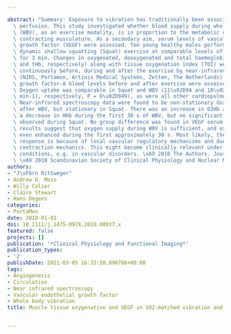 ---
abstract: "Summary: Exposure to vibration has traditionally been associated with compromised\
  \ perfusion. This study investigated whether blood supply during whole body vibration\
  \ (WBV), as an exercise modality, is in proportion to the metabolic demand by the\
  \ contracting musculature. As a secondary aim, serum levels of vascular endothelial\
  \ growth factor (VEGF) were assessed. Ten young healthy males performed WBV and\
  \ dynamic shallow squatting (Squat) exercise at comparable levels of oxygen uptake\
  \ for 3 min. Changes in oxygenated, deoxygenated and total haemoglobin (O2Hb, HHb\
  \ and tHb, respectively) along with tissue oxygenation index (TOI) were measured\
  \ continuously before, during and after the exercise by near-infrared spectroscopy\
  \ (NIRS, Portamon, Artinis Medical Systems, Zetten, The Netherlands). Vascular endothelial\
  \ growth factor-A blood levels before and after exercise were assessed by ELISA.\
  \ Oxygen uptake was comparable in Squat and WBV (11\u02D94 and 10\u02D97 ml kg-1\
  \ min-1), respectively, P = 0\u02D949), as were all other cardiopulmonary variables.\
  \ Near-infrared spectroscopy data were found to be non-stationary during and shortly\
  \ after WBV, but stationary in Squat. There was an increase in O2Hb and TOI, and\
  \ a decrease in HHb during the first 30 s of WBV, but no significant change was\
  \ observed during Squat. No group difference was found in VEGF serum levels. These\
  \ results suggest that oxygen supply during WBV is sufficient, and oxygenation is\
  \ even enhanced during the first approximately 30 s. Most likely, the transient\
  \ response is because of local vascular regulatory mechanisms and due to muscle\
  \ contraction mechanics. This might become clinically relevant under pathological\
  \ conditions, e.g. in vascular disorders. \xA9 2010 The Authors. Journal compilation\
  \ \xA9 2010 Scandinavian Society of Clinical Physiology and Nuclear Medicine."
authors:
- "J\xF6rn Rittweger"
- Andrew D. Moss
- Willy Colier
- Claire Stewart
- Hans Degens
categories:
- PortaMon
date: 2010-01-01
doi: 10.1111/j.1475-097X.2010.00937.x
featured: false
projects: []
publication: '*Clinical Physiology and Functional Imaging*'
publication_types:
- '2'
publishDate: 2021-03-05 16:32:20.890766+00:00
tags:
- Angiogenesis
- Circulation
- Near infrared spectroscopy
- Vascular endothelial growth factor
- Whole body vibration
title: Muscle tissue oxygenation and VEGF in VO2-matched vibration and squatting exercise

---
